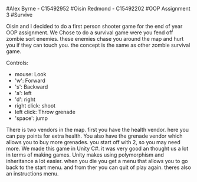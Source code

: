 #Alex Byrne - C15492952
#Oisin Redmond - C15492202
#OOP Assignment 3
#Survive


Oisin and I decided to do a first person shooter game for the end of year OOP assignment.
We Chose to do a survival game were you fend off zombie sort enemies.
these enemies chase you around the map and hurt you if they can touch you.
the concept is the same as other zombie survival game.

Controls:
* mouse: Look
* 'w': Forward
* 's': Backward
* 'a': left
* 'd': right
* right click:  shoot
* left click: Throw grenade
* 'space': jump

There is two vendors in the map. first you have the health vendor. here you can pay points for extra health.
You also have the grenade vendor which allows you to buy more grenades. you start off with 2, so you may need more.
We made this game in Unity C#. it was very good an thought us a lot in terms of making games. Unity makes using polymorphism and 
inheritance a lot easier. when you die you get a menu that allows you to go back to the start menu. and from ther you can quit of play again.
theres also an instructions menu.